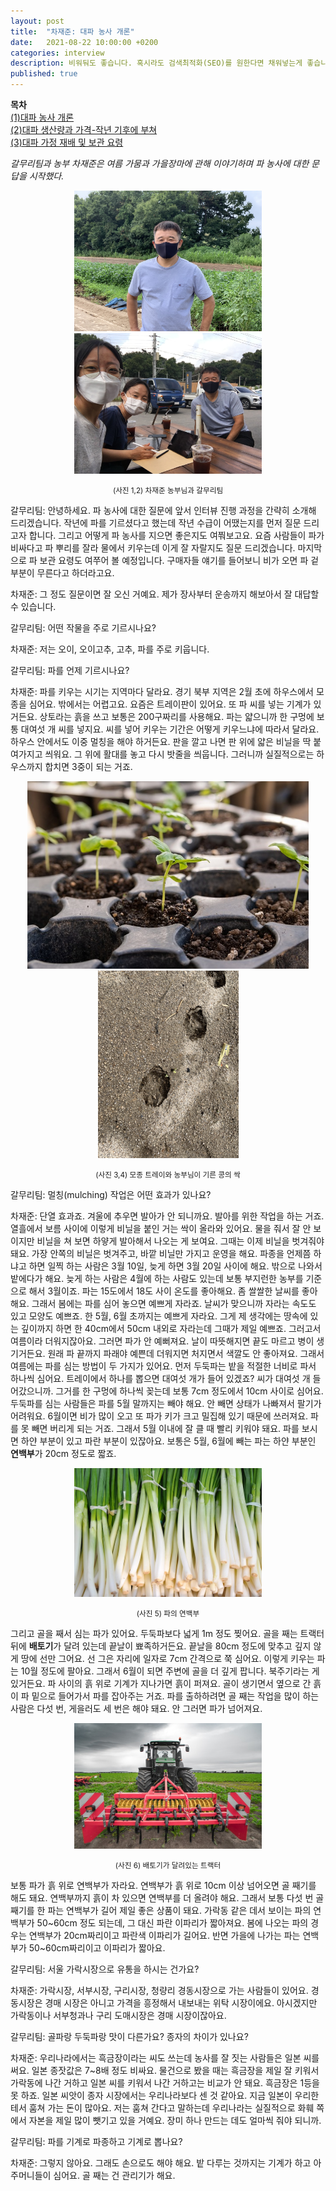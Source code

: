 ```yaml
---
layout: post
title:  "차재준: 대파 농사 개론"
date:   2021-08-22 10:00:00 +0200
categories: interview
description: 비워둬도 좋습니다. 혹시라도 검색최적화(SEO)를 원한다면 채워넣는게 좋습니다.
published: true
---
```

**목차**  
[(1)대파 농사 개론](https://pakiuki.github.io/interview/2021/08/22/farmingscallion1.html)  
[(2)대파 생산량과 가격-작년 기후에 부쳐](https://pakiuki.github.io/interview/2021/08/22/farmingscallion2.html)  
[(3)대파 가정 재배 및 보관 요령](https://pakiuki.github.io/interview/2021/08/22/farmingscallion3.html)   
  
*갈무리팀과 농부 차재준은 여름 가뭄과 가을장마에 관해 이야기하며 파 농사에 대한 문답을 시작했다.*

<p align="center">
  <img src="/asset/images/interviews/Chajaejun/cha.jpg" width="300px" />
  <img src="/asset/images/interviews/Chajaejun/team.jpg" width="300px" />
</p>
<p align="center">
<small>
(사진 1,2) 차재준 농부님과 갈무리팀
</small></p>

갈무리팀: 안녕하세요. 파 농사에 대한 질문에 앞서 인터뷰 진행 과정을 간략히 소개해 드리겠습니다. 작년에 파를 기르셨다고 했는데 작년 수급이 어땠는지를 먼저 질문 드리고자 합니다. 그리고 어떻게 파 농사를 지으면 좋은지도 여쭤보고요. 요즘 사람들이 파가 비싸다고 파 뿌리를 잘라 물에서 키우는데 이게 잘 자랄지도 질문 드리겠습니다. 마지막으로 파 보관 요령도 여쭈어 볼 예정입니다. 구매자들 얘기를 들어보니 비가 오면 파 겉 부분이 무른다고 하더라고요.

차재준: 그 정도 질문이면 잘 오신 거예요. 제가 장사부터 운송까지 해보아서 잘 대답할 수 있습니다. 

갈무리팀: 어떤 작물을 주로 기르시나요?

차재준: 저는 오이, 오이고추, 고추, 파를 주로 키웁니다.

갈무리팀: 파를 언제 기르시나요?

차재준: 파를 키우는 시기는 지역마다 달라요. 경기 북부 지역은 2월 초에 하우스에서 모종을 심어요. 밖에서는 어렵고요. 요즘은 트레이판이 있어요. 또 파 씨를 넣는 기계가 있거든요. 상토라는 흙을 쓰고 보통은 200구짜리를 사용해요. 파는 얇으니까 한 구멍에 보통 대여섯 개 씨를 넣지요. 씨를 넣어 키우는 기간은 어떻게 키우느냐에 따라서 달라요. 하우스 안에서도 이중 멀칭을 해야 하거든요. 판을 깔고 나면 판 위에 얇은 비닐을 딱 붙여가지고 씌워요. 그 위에 활대를 놓고 다시 밧줄을 씌웁니다. 그러니까 실질적으로는 하우스까지 합치면 3중이 되는 거죠.
<p align="center">
  <img src="/asset/images/interviews/Chajaejun/seedling_tray.jpg" height="300px" />
  <img src="/asset/images/interviews/Chajaejun/seedling.jpg" height="300px" />
</p>
<p align="center">
<small>
(사진 3,4) 모종 트레이와 농부님이 기른 콩의 싹
</small></p>


갈무리팀: 멀칭(mulching) 작업은 어떤 효과가 있나요?

차재준: 단열 효과죠. 겨울에 추우면 발아가 안 되니까요. 발아를 위한 작업을 하는 거죠. 열흘에서 보름 사이에 이렇게 비닐을 붙인 거는 싹이 올라와 있어요. 물을 줘서 잘 안 보이지만 비닐을 쳐 보면 하얗게 발아해서 나오는 게 보여요. 그때는 이제 비닐을 벗겨줘야 돼요. 가장 안쪽의 비닐은 벗겨주고, 바깥 비닐만 가지고 운영을 해요. 
파종을 언제쯤 하냐고 하면 일찍 하는 사람은 3월 10일, 늦게 하면 3월 20일 사이에 해요. 밖으로 나와서 밭에다가 해요. 늦게 하는 사람은 4월에 하는 사람도 있는데 보통 부지런한 농부를 기준으로 해서 3월이죠. 
파는 15도에서 18도 사이 온도를 좋아해요. 좀 쌀쌀한 날씨를 좋아해요. 그래서 봄에는 파를 심어 놓으면 예쁘게 자라죠. 날씨가 맞으니까 자라는 속도도 있고 모양도 예쁘죠. 한 5월, 6월 초까지는 예쁘게 자라요. 그게 제 생각에는 땅속에 있는 깊이까지 하면 한 40cm에서 50cm 내외로 자라는데 그때가 제일 예쁘죠. 
그러고서 여름이라 더워지잖아요. 그러면 파가 안 예뻐져요. 날이 따뜻해지면 끝도 마르고 병이 생기거든요. 원래 파 끝까지 파래야 예쁜데 더워지면 처지면서 색깔도 안 좋아져요. 그래서 여름에는 파를 심는 방법이 두 가지가 있어요. 먼저 두둑파는 밭을 적절한 너비로 파서 하나씩 심어요. 트레이에서 하나를 뽑으면 대여섯 개가 들어 있겠죠? 씨가 대여섯 개 들어갔으니까. 그거를 한 구멍에 하나씩 꽂는데 보통 7cm 정도에서 10cm 사이로 심어요. 
두둑파를 심는 사람들은 파를 5월 말까지는 빼야 해요. 안 빼면 상태가 나빠져서 팔기가 어려워요. 6월이면 비가 많이 오고 또 파가 키가 크고 밀집해 있기 때문에 쓰러져요. 파를 못 빼면 버리게 되는 거죠. 그래서 5월 이내에 잘 클 때 빨리 키워야 돼요. 파를 보시면 하얀 부분이 있고 파란 부분이 있잖아요. 보통은 5월, 6월에 빼는 파는 하얀 부분인 **연백부**가 20cm 정도로 짧죠. 

<p align="center">
  <img src="/asset/images/interviews/Chajaejun/whiteroot.jpg" width="300px" />
</p>
<p align="center">
<small>
(사진 5) 파의 연백부
</small></p>
  

그리고 골을 째서 심는 파가 있어요. 두둑파보다 넓게 1m 정도 찢어요. 골을 째는 트랙터 뒤에 **배토기**가 달려 있는데 끝날이 뾰족하거든요. 끝날을 80cm 정도에 맞추고 깊지 않게 땅에 선만 그어요. 선 그은 자리에 일자로 7cm 간격으로 쭉 심어요. 이렇게 키우는 파는 10월 정도에 팔아요. 
그래서 6월이 되면 주변에 골을 더 깊게 팝니다. 북주기라는 게 있거든요. 파 사이의 흙 위로 기계가 지나가면 흙이 퍼져요. 골이 생기면서 옆으로 간 흙이 파 밑으로 들어가서 파를 잡아주는 거죠. 파를 출하하려면 골 째는 작업을 많이 하는 사람은 다섯 번, 게을러도 세 번은 해야 돼요. 안 그러면 파가 넘어져요. 

<p align="center">
  <img src="/asset/images/interviews/Chajaejun/cultivator_maxpixel.jpg" width="300px" />
</p>
<p align="center">
<small>
(사진 6) 배토기가 달려있는 트랙터
</small></p>

보통 파가 흙 위로 연백부가 자라요. 연백부가 흙 위로 10cm 이상 넘어오면 골 째기를 해도 돼요. 연백부까지 흙이 차 있으면 연백부를 더 올려야 해요. 그래서 보통 다섯 번 골 째기를 한 파는 연백부가 길어 제일 좋은 상품이 돼요. 가락동 같은 데서 보이는 파의 연백부가 50~60cm 정도 되는데, 그 대신 파란 이파리가 짧아져요. 봄에 나오는 파의 경우는 연백부가 20cm짜리이고 파란색 이파리가 길어요. 반면 가을에 나가는 파는 연백부가 50~60cm짜리이고 이파리가 짧아요.

갈무리팀: 서울 가락시장으로 유통을 하시는 건가요?

차재준: 가락시장, 서부시장, 구리시장, 청량리 경동시장으로 가는 사람들이 있어요. 경동시장은 경매 시장은 아니고 가격을 흥정해서 내보내는 위탁 시장이에요. 아시겠지만 가락동이나 서부청과나 구리 도매시장은 경매 시장이잖아요. 

갈무리팀: 골파랑 두둑파랑 맛이 다른가요? 종자의 차이가 있나요?
 
차재준: 우리나라에서는 흑금장이라는 씨도 쓰는데 농사를 잘 짓는 사람들은 일본 씨를 써요. 일본 종잣값은 7~8배 정도 비싸요. 물건으로 봤을 때는 흑금장을 제일 잘 키워서 가락동에 나간 거하고 일본 씨를 키워서 나간 거하고는 비교가 안 돼요. 흑금장은 1등을 못 하죠. 일본 씨앗이 종자 시장에서는 우리나라보다 센 것 같아요. 지금 일본이 우리한테서 훔쳐 가는 돈이 많아요. 저는 훔쳐 간다고 말하는데 우리나라는 실질적으로 화훼 쪽에서 자본을 제일 많이 뺏기고 있을 거예요. 장미 하나 만드는 데도 얼마씩 줘야 되니까.

갈무리팀: 파를 기계로 파종하고 기계로 뽑나요?

차재준: 그렇지 않아요. 그래도 손으로도 해야 해요. 밭 다루는 것까지는 기계가 하고 아주머니들이 심어요. 골 째는 건 관리기가 해요.
